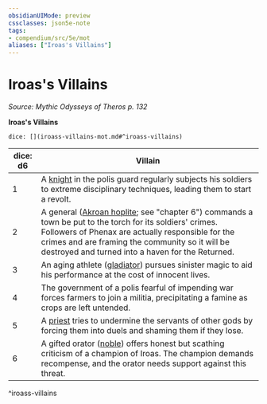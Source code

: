 ```yaml
---
obsidianUIMode: preview
cssclasses: json5e-note
tags:
- compendium/src/5e/mot
aliases: ["Iroas's Villains"]
---
```

# Iroas's Villains
*Source: Mythic Odysseys of Theros p. 132* 

**Iroas's Villains**

`dice: [](iroass-villains-mot.md#^iroass-villains)`

| dice: d6 | Villain |
|----------|---------|
| 1 | A [knight](2-Mechanics/CLI/bestiary/humanoid/knight.md) in the polis guard regularly subjects his soldiers to extreme disciplinary techniques, leading them to start a revolt. |
| 2 | A general ([Akroan hoplite](2-Mechanics/CLI/bestiary/humanoid/akroan-hoplite-mot.md); see "chapter 6") commands a town be put to the torch for its soldiers' crimes. Followers of Phenax are actually responsible for the crimes and are framing the community so it will be destroyed and turned into a haven for the Returned. |
| 3 | An aging athlete ([gladiator](2-Mechanics/CLI/bestiary/humanoid/gladiator.md)) pursues sinister magic to aid his performance at the cost of innocent lives. |
| 4 | The government of a polis fearful of impending war forces farmers to join a militia, precipitating a famine as crops are left untended. |
| 5 | A [priest](2-Mechanics/CLI/bestiary/humanoid/priest.md) tries to undermine the servants of other gods by forcing them into duels and shaming them if they lose. |
| 6 | A gifted orator ([noble](2-Mechanics/CLI/bestiary/humanoid/noble.md)) offers honest but scathing criticism of a champion of Iroas. The champion demands recompense, and the orator needs support against this threat. |
^iroass-villains